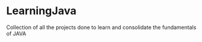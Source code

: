 # LearningJava
Collection of all the projects done to learn and consolidate the fundamentals of JAVA